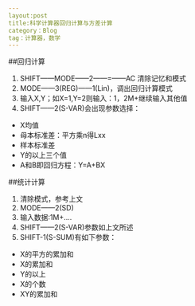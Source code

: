 ```yaml
---
layout:post
title:科学计算器回归计算与方差计算
category：Blog
tag：计算器，数学
---
```


##回归计算
1. SHIFT——MODE——2——=——AC 清除记忆和模式
2. MODE——3(REG)——1(Lin)，调出回归计算模式
3. 输入X,Y；如X=1,Y=2则输入：1，2M+继续输入其他值
4. SHIFT——2(S-VAR)会出现参数选择：

- X均值
- 母本标准差：平方乘n得Lxx
- 样本标准差
- Y的以上三个值
- A和B即回归方程：Y=A+BX

##统计计算
1. 清除模式，参考上文
2. MODE——2(SD)
3. 输入数据:1M+....
4. SHIFT——2(S-VAR)参数如上文所述
5. SHIFT-1(S-SUM)有如下参数：

- X的平方的累加和
- X的累加和
- Y的以上
- X的个数
- XY的累加和
